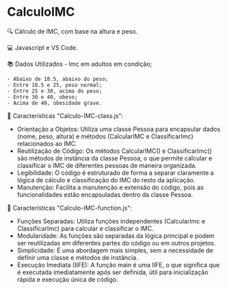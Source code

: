 # CalculoIMC

🔍 Cálculo de IMC, com base na altura e peso.

💻 Javascript e VS Code.

📚 Dados Utilizados - Imc em adultos em condição;

    - Abaixo de 18.5, abaixo do peso;
    - Entre 18.5 e 25, peso normal;
    - Entre 25 e 30, acima do peso; 
    - Entre 30 e 40, obeso;
    - Acima de 40, obesidade grave.

🚩 Características "Calculo-IMC-class.js":

 - Orientação a Objetos: Utiliza uma classe Pessoa para encapsular dados (nome, peso, altura) e métodos (CalcularIMC e ClassificarImc) relacionados ao IMC.
 - Reutilização de Código: Os métodos CalcularIMC() e ClassificarImc() são métodos de instância da classe Pessoa, o que permite calcular e classificar o IMC de diferentes pessoas de maneira organizada.
 - Legibilidade: O código é estruturado de forma a separar claramente a lógica de cálculo e classificação do IMC do resto da aplicação.
 - Manutenção: Facilita a manutenção e extensão do código, pois as funcionalidades estão encapsuladas dentro da classe Pessoa.

🚩 Características "Calculo-IMC-function.js":

 - Funções Separadas: Utiliza funções independentes (CalcularImc e ClassificarImc) para calcular e classificar o IMC.
 - Modularidade: As funções são separadas da lógica principal e podem ser reutilizadas em diferentes partes do código ou em outros projetos.
 - Simplicidade: É uma abordagem mais simples, sem a necessidade de definir uma classe e métodos de instância.
 - Execução Imediata (IIFE): A função main é uma IIFE, o que significa que é executada imediatamente após ser definida, útil para inicialização rápida e execução única de código.